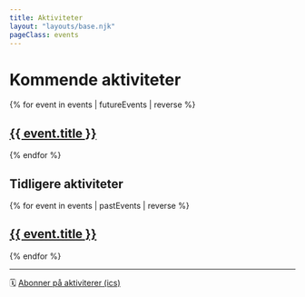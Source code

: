 ```yaml
---
title: Aktiviteter
layout: "layouts/base.njk"
pageClass: events
---
```


# Kommende aktiviteter

<section class="event-entries">
{% for event in events | futureEvents | reverse %}

<section class="event-entry">
    <h2 class="event-entry-title">
        <a href="{{ event.url }}">{{ event.title }}</a>
    </h2>
</section>

{% endfor %}

</section>

## Tidligere aktiviteter

<section class="event-entries">
{% for event in events | pastEvents | reverse %}

<section class="event-entry">
    <h2 class="event-entry-title">
        <a href="{{ event.url }}">{{ event.title }}</a>
    </h2>
</section>

{% endfor %}

</section>

---

<span class="events-subscribe">🗓️ <a href="/calendar.ics">Abonner på aktiviterer (ics)</a></span>
